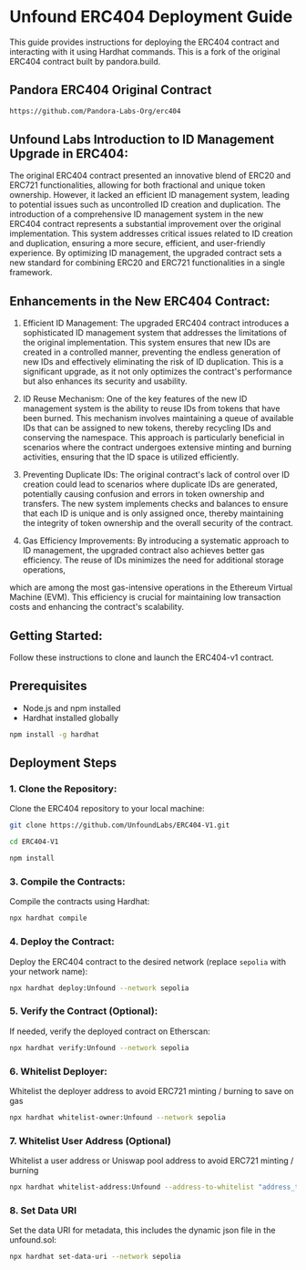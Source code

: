 # Unfound ERC404 Deployment Guide

This guide provides instructions for deploying the ERC404 contract and interacting with it using Hardhat commands. This is a fork of the original ERC404 contract built by pandora.build.

## Pandora ERC404 Original Contract

```sh
https://github.com/Pandora-Labs-Org/erc404
```

## Unfound Labs Introduction to ID Management Upgrade in ERC404:

The original ERC404 contract presented an innovative blend of ERC20 and ERC721
functionalities, allowing for both fractional and unique token ownership. However, it lacked an
efficient ID management system, leading to potential issues such as uncontrolled ID creation and
duplication. The introduction of a comprehensive ID management system in the new ERC404
contract represents a substantial improvement over the original implementation. This system
addresses critical issues related to ID creation and duplication, ensuring a more secure, efficient,
and user-friendly experience. By optimizing ID management, the upgraded contract sets a new
standard for combining ERC20 and ERC721 functionalities in a single framework.

## Enhancements in the New ERC404 Contract:

1. Efficient ID Management:
The upgraded ERC404 contract introduces a sophisticated ID management system that
addresses the limitations of the original implementation. This system ensures that new IDs are
created in a controlled manner, preventing the endless generation of new IDs and effectively
eliminating the risk of ID duplication. This is a significant upgrade, as it not only optimizes the
contract's performance but also enhances its security and usability.

2. ID Reuse Mechanism:
One of the key features of the new ID management system is the ability to reuse IDs from tokens
that have been burned. This mechanism involves maintaining a queue of available IDs that can
be assigned to new tokens, thereby recycling IDs and conserving the namespace. This approach
is particularly beneficial in scenarios where the contract undergoes extensive minting and
burning activities, ensuring that the ID space is utilized efficiently.

3. Preventing Duplicate IDs:
The original contract's lack of control over ID creation could lead to scenarios where duplicate
IDs are generated, potentially causing confusion and errors in token ownership and transfers.
The new system implements checks and balances to ensure that each ID is unique and is only
assigned once, thereby maintaining the integrity of token ownership and the overall security of
the contract.

4. Gas Efficiency Improvements:
By introducing a systematic approach to ID management, the upgraded contract also achieves
better gas efficiency. The reuse of IDs minimizes the need for additional storage operations,

which are among the most gas-intensive operations in the Ethereum Virtual Machine (EVM). This
efficiency is crucial for maintaining low transaction costs and enhancing the contract's scalability.

## Getting Started:

Follow these instructions to clone and launch the ERC404-v1 contract.

## Prerequisites

- Node.js and npm installed
- Hardhat installed globally

```sh
npm install -g hardhat
```

## Deployment Steps

### 1. Clone the Repository:

Clone the ERC404 repository to your local machine:

```sh
git clone https://github.com/UnfoundLabs/ERC404-V1.git
```
```sh
cd ERC404-V1
```
```sh
npm install
```

### 3. Compile the Contracts:

Compile the contracts using Hardhat:

```sh
npx hardhat compile
```

### 4. Deploy the Contract:

Deploy the ERC404 contract to the desired network (replace `sepolia` with your network name):

```sh
npx hardhat deploy:Unfound --network sepolia
```

### 5. Verify the Contract (Optional):

If needed, verify the deployed contract on Etherscan:

```sh
npx hardhat verify:Unfound --network sepolia
```

### 6. Whitelist Deployer:

Whitelist the deployer address to avoid ERC721 minting / burning to save on gas

```sh
npx hardhat whitelist-owner:Unfound --network sepolia
```

### 7. Whitelist User Address (Optional)

Whitelist a user address or Uniswap pool address to avoid ERC721 minting / burning

```sh
npx hardhat whitelist-address:Unfound --address-to-whitelist "address_to_whitelist" --network sepolia
```

### 8. Set Data URI

Set the data URI for metadata, this includes the dynamic json file in the unfound.sol:

```sh
npx hardhat set-data-uri --network sepolia
```












